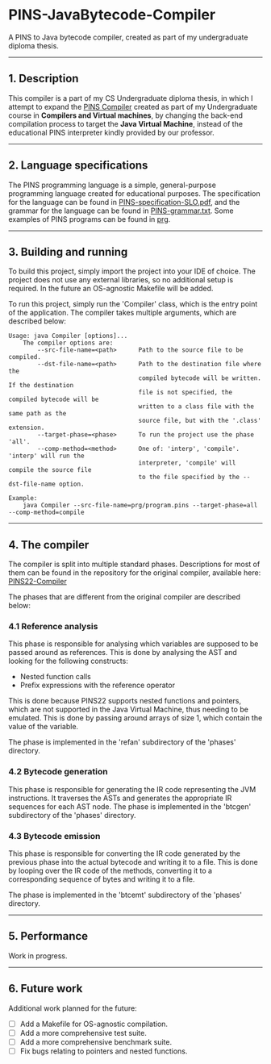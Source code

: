 # PINS-JavaBytecode-Compiler
A PINS to Java bytecode compiler, created as part of my undergraduate diploma 
thesis.

---

## 1. Description

This compiler is a part of my CS Undergraduate diploma thesis, in which
I attempt to expand the [PINS Compiler](https://github.com/LukaSveigl/PINS22-Compiler)
created as part of my Undergraduate course in **Compilers and Virtual machines**,
by changing the back-end compilation process to target the **Java Virtual Machine**,
instead of the educational PINS interpreter kindly provided by our professor.

---

## 2. Language specifications

The PINS programming language is a simple, general-purpose
programming language created for educational purposes. The specification for the
language can be found in [PINS-specification-SLO.pdf](PINS-specification-SLO.pdf), and the grammar
for the language can be found in [PINS-grammar.txt](PINS-grammar.txt). Some examples of PINS
programs can be found in [prg](prg).

---

## 3. Building and running

To build this project, simply import the project into your IDE of choice. The project 
does not use any external libraries, so no additional setup is required. In the future
an OS-agnostic Makefile will be added.

To run this project, simply run the 'Compiler' class, which is the entry point of the
application. The compiler takes multiple arguments, which are described below:

```
Usage: java Compiler [options]...
    The compiler options are:
        --src-file-name=<path>      Path to the source file to be compiled.
        --dst-file-name=<path>      Path to the destination file where the 
                                    compiled bytecode will be written. If the destination
                                    file is not specified, the compiled bytecode will be
                                    written to a class file with the same path as the
                                    source file, but with the '.class' extension.
        --target-phase=<phase>      To run the project use the phase 'all'.
        --comp-method=<method>      One of: 'interp', 'compile'. 'interp' will run the 
                                    interpreter, 'compile' will compile the source file
                                    to the file specified by the --dst-file-name option.

Example:
    java Compiler --src-file-name=prg/program.pins --target-phase=all --comp-method=compile
```





---

## 4. The compiler

The compiler is split into multiple standard phases. Descriptions for most of them 
can be found in the repository for the original compiler, available here:
[PINS22-Compiler](https://github.com/LukaSveigl/PINS22-Compiler)

The phases that are different from the original compiler are described below:

### 4.1 Reference analysis

This phase is responsible for analysing which variables are supposed to be passed around
as references. This is done by analysing the AST and looking for the following constructs:
- Nested function calls
- Prefix expressions with the reference operator

This is done because PINS22 supports nested functions and pointers, which are not supported
in the Java Virtual Machine, thus needing to be emulated. This is done by passing around
arrays of size 1, which contain the value of the variable.

The phase is implemented in the 'refan' subdirectory of the 'phases' directory.

### 4.2 Bytecode generation

This phase is responsible for generating the IR code representing the JVM instructions. It
traverses the ASTs and generates the appropriate IR sequences for each AST node. The phase 
is implemented in the 'btcgen' subdirectory of the 'phases' directory.

### 4.3 Bytecode emission

This phase is responsible for converting the IR code generated by the previous phase into
the actual bytecode and writing it to a file. This is done by looping over the IR code
of the methods, converting it to a corresponding sequence of bytes and writing it to a file.

The phase is implemented in the 'btcemt' subdirectory of the 'phases' directory.

---

## 5. Performance

Work in progress.

---

## 6. Future work

Additional work planned for the future:
- [ ] Add a Makefile for OS-agnostic compilation.
- [ ] Add a more comprehensive test suite.
- [ ] Add a more comprehensive benchmark suite.
- [ ] Fix bugs relating to pointers and nested functions.